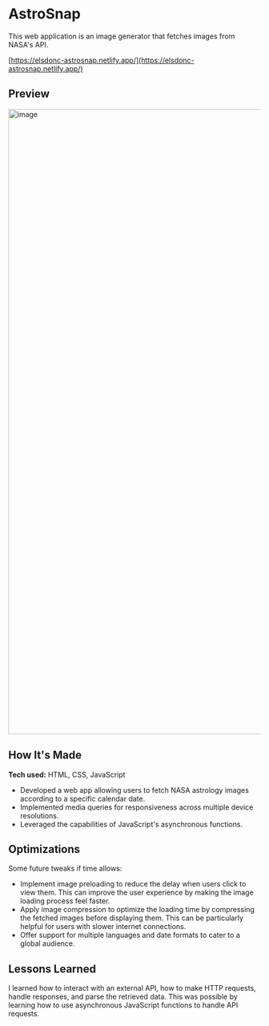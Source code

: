 # AstroSnap
This web application is an image generator that fetches images from NASA's API.

[https://elsdonc-astrosnap.netlify.app/](https://elsdonc-astrosnap.netlify.app/)

## Preview

<img width="1248" alt="image" src="https://github.com/ElsdonC/astrosnap/assets/67447710/a67d8a1e-9d0c-41ea-af82-a6a3fbde79c4">

## How It's Made

**Tech used:** HTML, CSS, JavaScript

- Developed a web app allowing users to fetch NASA astrology images according to a specific calendar date.
- Implemented media queries for responsiveness across multiple device resolutions.
- Leveraged the capabilities of JavaScript's asynchronous functions.

## Optimizations

Some future tweaks if time allows:
- Implement image preloading  to reduce the delay when users click to view them. This can improve the user experience by making the image loading process feel faster.
- Apply image compression to optimize the loading time by compressing the fetched images before displaying them. This can be particularly helpful for users with slower internet connections.
- Offer support for multiple languages and date formats to cater to a global audience.

## Lessons Learned

I learned how to interact with an external API, how to make HTTP requests, handle responses, and parse the retrieved data. This was possible by learning how to use asynchronous JavaScript functions to handle API requests.
